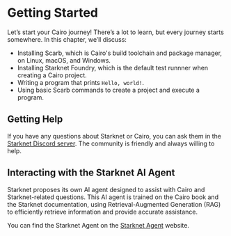 # Getting Started

Let’s start your Cairo journey! There’s a lot to learn, but every journey starts somewhere. In this chapter, we’ll discuss:

- Installing Scarb, which is Cairo's build toolchain and package manager, on Linux, macOS, and Windows.
- Installing Starknet Foundry, which is the default test runnner when creating a Cairo project.
- Writing a program that prints `Hello, world!`.
- Using basic Scarb commands to create a project and execute a program.

## Getting Help

If you have any questions about Starknet or Cairo, you can ask them in the [Starknet Discord server][discord]. The community is friendly and always willing to help.

[discord]: https://discord.gg/starknet-community

## Interacting with the Starknet AI Agent

Starknet proposes its own AI agent designed to assist with Cairo and Starknet-related questions. This AI agent is trained on the Cairo book and the Starknet documentation, using Retrieval-Augmented Generation (RAG) to efficiently retrieve information and provide accurate assistance.

You can find the Starknet Agent on the [Starknet Agent][agent gpt] website.

[agent gpt]: https://agent.starknet.id/
